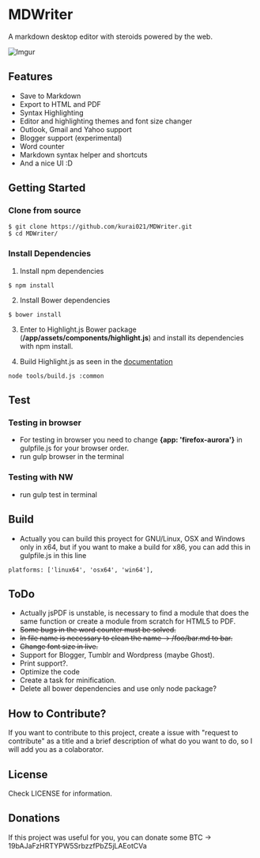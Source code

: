 # MDWriter
A markdown desktop editor with steroids powered by the web.

![Imgur](http://i.imgur.com/s5iuoi6.gif)

## Features
* Save to Markdown
* Export to HTML and PDF
* Syntax Highlighting
* Editor and highlighting themes and font size changer
* Outlook, Gmail and Yahoo support
* Blogger support (experimental)
* Word counter
* Markdown syntax helper and shortcuts
* And a nice UI :D

## Getting Started

### Clone from source
<pre><code>$ git clone https://github.com/kurai021/MDWriter.git
$ cd MDWriter/
</code></pre>

### Install Dependencies
1. Install npm dependencies
<pre><code>$ npm install
</code></pre>

2. Install Bower dependencies
<pre><code>$ bower install
</code></pre>

3. Enter to Highlight.js Bower package (**/app/assets/components/highlight.js**) and install its dependencies with npm install.

4. Build Highlight.js as seen in the [documentation](http://highlightjs.readthedocs.org/en/latest/building-testing.html)
<pre><code>node tools/build.js :common</code></pre>

## Test

### Testing in browser

* For testing in browser you need to change **{app: 'firefox-aurora'}** in gulpfile.js for your browser order.
* run gulp browser in the terminal

### Testing with NW

* run gulp test in terminal

## Build
* Actually you can build this proyect for GNU/Linux, OSX and Windows only in x64, but if you want to make a build for x86, you can add this in gulpfile.js in this line
<pre><code>platforms: ['linux64', 'osx64', 'win64'],</code></pre>

## ToDo

* Actually jsPDF is unstable, is necessary to find a module that does the same function or create a module from scratch for HTML5 to PDF.
* ~~Some bugs in the word counter must be solved.~~
* ~~In file name is necessary to clean the name -> /foo/bar.md to bar.~~
* ~~Change font size in live.~~
* Support for Blogger, Tumblr and Wordpress (maybe Ghost).
* Print support?.
* Optimize the code
* Create a task for minification.
* Delete all bower dependencies and use only node package? 

## How to Contribute?

If you want to contribute to this project, create a issue with "request to contribute" as a title and a brief description of what do you want to do, so I will add you as a colaborator.

## License

Check LICENSE for information.

## Donations

If this project was useful for you, you can donate some BTC -> 19bAJaFzHRTYPW5SrbzzfPbZ5jLAEotCVa